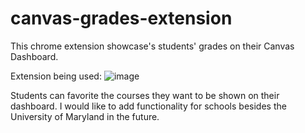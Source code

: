 # canvas-grades-extension
This chrome extension showcase's students' grades on their Canvas Dashboard.

Extension being used:
![image](https://user-images.githubusercontent.com/24594726/151477393-113a0c4e-b2dc-49d8-bd91-0f7d61fafe64.png)

Students can favorite the courses they want to be shown on their dashboard. I would like to add functionality for schools besides the University of Maryland in the future. 
